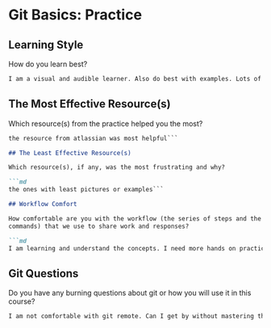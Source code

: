 # Git Basics: Practice

## Learning Style

How do you learn best?

```md
I am a visual and audible learner. Also do best with examples. Lots of examples.
```

## The Most Effective Resource(s)

Which resource(s) from the practice helped you the most?

```md
the resource from atlassian was most helpful```

## The Least Effective Resource(s)

Which resource(s), if any, was the most frustrating and why?

```md
the ones with least pictures or examples```

## Workflow Comfort

How comfortable are you with the workflow (the series of steps and the git
commands) that we use to share work and responses?

```md
I am learning and understand the concepts. I need more hands on practice.
```

## Git Questions

Do you have any burning questions about git or how you will use it in this
course?

```md
I am not comfortable with git remote. Can I get by without mastering this aspect?```
